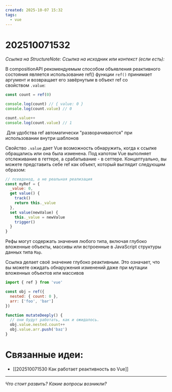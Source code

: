 ```yaml
---
created: 2025-10-07 15:32
tags:
  - vue
---
```

# 202510071532
*Ссылка на StructureNote:* 
*Ссылка на исходник или контекст (если есть):* 

В compositionAPI рекомендуемым способом объявления реактивного состояния является использование ref() функции
`ref()` принимает аргумент и возвращает его завёрнутым в объект ref со свойством `.value`:
```js
const count = ref(0)

console.log(count) // { value: 0 }
console.log(count.value) // 0

count.value++
console.log(count.value) // 1
```
 Для удобства ref автоматически "разворачиваются" при использовании внутри шаблонов

Свойство `.value` дает Vue возможность обнаружить, когда к ссылке обращались или она была изменена. Под капотом Vue выполняет отслеживание в геттере, а срабатывание - в сеттере. Концептуально, вы можете представить себе ref как объект, который выглядит следующим образом:
```js
// псевдокод, а не реальная реализация
const myRef = {
  _value: 0,
  get value() {
    track()
    return this._value
  },
  set value(newValue) {
    this._value = newValue
    trigger()
  }
}
```
Рефы могут содержать значения любого типа, включая глубоко вложенные объекты, массивы или встроенные в JavaScript структуры данных типа `Map`.

Ссылка делает своё значение глубоко реактивным. Это означает, что вы можете ожидать обнаружения изменений даже при мутации вложенных объектов или массивов
```js
import { ref } from 'vue'

const obj = ref({
  nested: { count: 0 },
  arr: ['foo', 'bar']
})

function mutateDeeply() {
  // они будут работать, как и ожидалось.
  obj.value.nested.count++
  obj.value.arr.push('baz')
}
```
# Связанные идеи:
* [[202510071530 Как работает реактивность во Vue]]
---

*Что стоит развить? Какие вопросы возникли?*